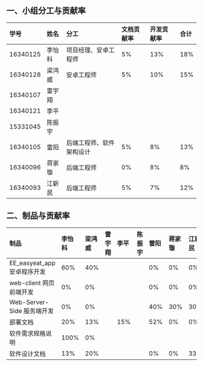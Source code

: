 ## 一、小组分工与贡献率

|学号|姓名|分工|文档贡献率|开发贡献率|合计
|:-|:-|:-|:-|:-|:-
|16340125|李怡科|项目经理、安卓工程师|5%|13%|18%|
|16340128|梁鸿威|安卓工程师|5%|10%|15%|
|16340107|雷宇翔| | | |
|16340121|李平| | | |
|15331045|陈振宇| | | |
|16340105|雷阳| 后端工程师、软件架构设计 | 5% | 8% | 13% |
|16340096|蒋家璇| 后端工程师 | 0% | 8% | 8% |
|16340093|江新民| 后端工程师 | 5% | 7% | 12% |

## 二、制品与贡献率

|制品|李怡科|梁鸿威|雷宇翔|李平|陈振宇|雷阳|蒋家璇|江新民|
|:-|:-|:-|:-|:-|:-|:-|:-|:-
|EE_easyeat_app 安卓程序开发|60%|40%| | | | 0% | 0% | 0% |
|web-client 网页前端开发|0%|0%| | | | 0% | 0% | 0% |
|Web-Server-Side 服务端开发|0%|0%| | | | 40% | 30% | 30% |
|部署文档|20%|13%| | 15% | | 52% | 0% | 0% |
|软件需求规格说明|100%|0%| | | | | | |
|软件设计文档|13%|20%| | | | 0% | 0% | 33% |

